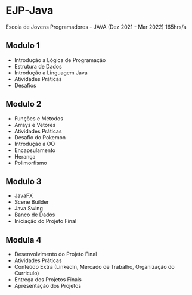 # EJP-Java
Escola de Jovens Programadores - JAVA (Dez 2021 - Mar 2022) 165hrs/a

## Modulo 1
- Introdução a Lógica de Programação
- Estrutura de Dados
- Introdução a Linguagem Java
- Atividades Práticas
- Desafios

## Modulo 2
- Funções e Métodos
- Arrays e Vetores
- Atividades Práticas
- Desafio do Pokemon
- Introdução a OO
- Encapsulamento
- Herança
- Polimorfismo

## Modulo 3
- JavaFX
- Scene Builder
- Java Swing
- Banco de Dados
- Iniciação do Projeto Final

## Modula 4
- Desenvolvimento do Projeto Final
- Atividades Práticas
- Conteúdo Extra (Linkedin, Mercado de Trabalho, Organização do Curriculo)
- Entrega dos Projetos Finais
- Apresentação dos Projetos
